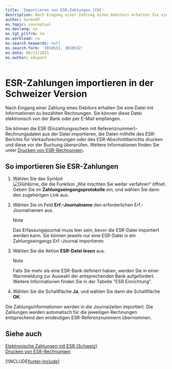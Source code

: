 ```yaml
---
title: 'Importieren von ESR-Zahlungen [CH]'
description: Nach Eingang einer Zahlung eines Debitors erhalten Sie eine ESR-Datei mit Informationen zu bezahlten Rechnungen auf elektronischem Weg von der Bank.
author: SorenGP
ms.topic: conceptual
ms.devlang: na
ms.tgt_pltfrm: na
ms.workload: na
ms.search.keywords: null
ms.search.form: '3010531, 3010532'
ms.date: 06/21/2021
ms.author: edupont
---
```

# ESR-Zahlungen importieren in der Schweizer Version
Nach Eingang einer Zahlung eines Debitors erhalten Sie eine Datei mit Informationen zu bezahlten Rechnungen. Sie können diese Datei elektronisch von der Bank oder per E-Mail empfangen.  

Sie können die ESR (Einzahlungsschein mit Referenznummer)-Rechnungsdaten aus der Datei importieren, die Daten mithilfe des ESR-Berichts für Verkaufsrechnungen oder des ESR-Abschnittberichts drucken und diese vor der Buchung überprüfen. Weitere Informationen finden Sie unter [Drucken von ESR-Rechnungen](how-to-print-esr-invoices.md).  

## So importieren Sie ESR-Zahlungen  

1.  Wählen Sie das Symbol ![Glühbirne, die die Funktion „Wie möchten Sie weiter verfahren“ öffnet.](../../media/ui-search/search_small.png "Tell me-Funktion") Geben Sie im **Zahlungseingangsprotokolle** ein, und wählen Sie dann den zugehörigen Link aus.  
2.  Wählen Sie im Feld **Erf.-Journalname** den erforderlichen Erf.-Journalnamen aus.  

    > [!NOTE]  
    >  Das Erfassungsjournal muss leer sein, bevor die ESR-Datei importiert werden kann. Sie können jeweils nur eine ESR-Datei in ein Zahlungseingangs Erf.-Journal importieren.  

3.  Wählen Sie die Aktion **ESR-Datei lesen** aus.  

    > [!NOTE]  
    >  Falls Sie mehr als eine ESR-Bank definiert haben, werden Sie in einer Warnmeldung zur Auswahl der entsprechenden Bank aufgefordert. Weitere Informationen finden Sie in der Tabelle "ESR Einrichtung".  

4.  Wählen Sie die Schaltfläche **Ja**, und wählen Sie dann die Schaltfläche **OK**.  

Die Zahlungsinformationen werden in die Journalzeilen importiert. Die Zahlungen werden automatisch für die jeweiligen Rechnungen entsprechend den eindeutigen ESR-Referenznummern übernommen.  

## Siehe auch  
 [Elektronische Zahlungen mit ESR (Schweiz)](swiss-electronic-payments-using-esr.md)   
 [Drucken von ESR-Rechnungen](how-to-print-esr-invoices.md)


[!INCLUDE[footer-include](../../includes/footer-banner.md)]